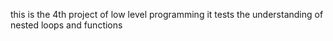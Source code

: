 this is the 4th project of low level programming
it tests the understanding of nested loops and functions

